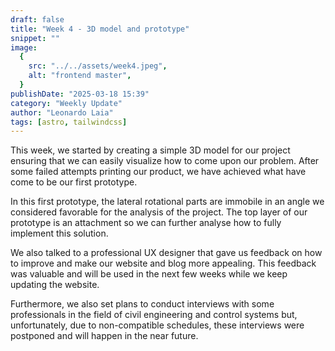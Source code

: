 ```yaml
---
draft: false
title: "Week 4 - 3D model and prototype"
snippet: ""
image:
  {
    src: "../../assets/week4.jpeg",
    alt: "frontend master",
  }
publishDate: "2025-03-18 15:39"
category: "Weekly Update"
author: "Leonardo Laia"
tags: [astro, tailwindcss]
---
```


This week, we started by creating a simple 3D model for our project ensuring that we can easily visualize how to come upon our problem. After some failed attempts printing our product, we have achieved what have come to be our first prototype.

In this first prototype, the lateral rotational parts are immobile in an angle we considered favorable for the analysis of the project. The top layer of our prototype is an attachment so we can further analyse how to fully implement this solution.

We also talked to a professional UX designer that gave us feedback on how to improve and make our website and blog more appealing. This feedback was valuable and will be used in the next few weeks while we keep updating the website.

Furthermore, we also set plans to conduct interviews with some professionals in the field of civil engineering and control systems but, unfortunately, due to non-compatible schedules, these interviews were postponed and will happen in the near future.
